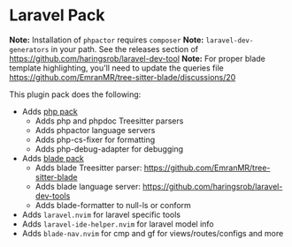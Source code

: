 # Laravel Pack

**Note:** Installation of `phpactor` requires `composer`
**Note:** `laravel-dev-generators` in your path. See the releases section of https://github.com/haringsrob/laravel-dev-tool
**Note:** For proper blade template highlighting, you'll need to update the queries file https://github.com/EmranMR/tree-sitter-blade/discussions/20

This plugin pack does the following:

- Adds [php pack](https://github.com/AstroNvim/astrocommunity/tree/main/lua/astrocommunity/pack/php)
  - Adds php and phpdoc Treesitter parsers
  - Adds phpactor language servers
  - Adds php-cs-fixer for formatting
  - Adds php-debug-adapter for debugging
- Adds [blade pack](https://github.com/AstroNvim/astrocommunity/tree/main/lua/astrocommunity/pack/blade)
  - Adds blade Treesitter parser: https://github.com/EmranMR/tree-sitter-blade
  - Adds blade language server: https://github.com/haringsrob/laravel-dev-tools
  - Adds blade-formatter to null-ls or conform
- Adds `laravel.nvim` for laravel specific tools
- Adds `laravel-ide-helper.nvim` for laravel model info
- Adds `blade-nav.nvim` for cmp and gf for views/routes/configs and more
